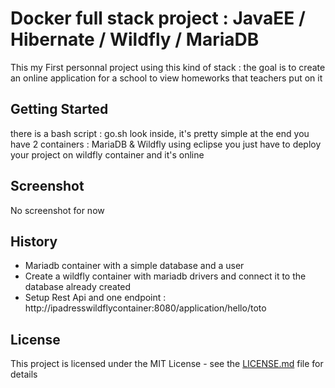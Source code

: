 # Docker full stack project : JavaEE / Hibernate / Wildfly / MariaDB

This my First personnal project using this kind of stack : the goal is to create an online application for a school to view homeworks that teachers put on it

## Getting Started

there is a bash script : go.sh look inside, it's pretty simple at the end you have 2 containers : MariaDB & Wildfly using eclipse you just have to deploy your project on wildfly container and it's online

## Screenshot

No screenshot for now

## History

* Mariadb container with a simple database and a user
* Create a wildfly container with mariadb drivers and connect it to the database already created
* Setup Rest Api and one endpoint : http://ipadresswildflycontainer:8080/application/hello/toto

## License

This project is licensed under the MIT License - see the [LICENSE.md](LICENSE.md) file for details